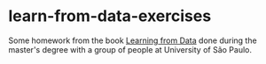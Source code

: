 # learn-from-data-exercises

Some homework from the book [Learning from Data](https://www.amazon.com.br/Learning-Data-Short-Course-Abu-Mostafa/dp/1600490069) done during the master's degree with a group of people at University of São Paulo.
